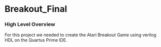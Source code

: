 # Breakout_Final
### High Level Overview
For this project we needed to create the Atari Breakout Game using verilog HDL on the Quartus Prime IDE.


